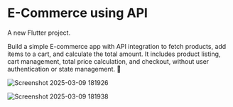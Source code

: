 # E-Commerce using API

A new Flutter project.


Build a simple E-commerce app with API integration to fetch products, add items to a cart, and calculate the total amount. It includes product listing, cart management, total price calculation, and checkout, without user authentication or state management. 🚀

![Screenshot 2025-03-09 181926](https://github.com/user-attachments/assets/812c5b6d-79c1-4f79-bbf9-37e250b07ac3)

![Screenshot 2025-03-09 181938](https://github.com/user-attachments/assets/4f808dcd-0822-4102-af7a-8b94073de5df)
